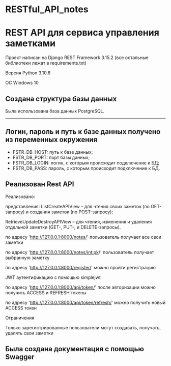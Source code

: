 # RESTful_API_notes

# REST API для сервиса управления заметками
Проект написан на Django REST Framework 3.15.2 (все остальные библиотеки лежат в requirements.txt)

Версия Python 3.10.6

ОС Windows 10


## Создана структура базы данных
Была использована база данных PostgreSQL.
***
## Логин, пароль и путь к базе данных получено из переменных окружения
* FSTR_DB_HOST: путь к базе данных;
* FSTR_DB_PORT: порт базы данных;
* FSTR_DB_LOGIN: логин, с которым происходит подключение к БД;
* FSTR_DB_PASS: пароль, с которым происходит подключение к БД.
  
## Реализован Rest API


Реализовано:
 
 представления:
   ListCreateAPIView – для чтения своих заметок (по GET-запросу) и создания заметок (по POST-запросу);
               
   RetrieveUpdateDestroyAPIView – для чтения, изменения и удаления отдельной заметки (GET-, PUT-, и DELETE-запросы).

по адресу 'http://127.0.0.1:8000/notes/' пользователь получает все свои заметки

по адресу 'http://127.0.0.1:8000/notes/<int:pk>/' пользователь получает выбранную заметку

по адресу 'http://127.0.0.1:8000/register/' можно пройти регистрацию


JWT аутентификацию с помощью simplejwt

по адресу 'http://127.0.0.1:8000/api/token/' после авторизации можно получить ACCESS и REFRESH токены

по адресу 'http://127.0.0.1:8000/api/token/refresh/' можно получить новый ACCESS токен


Ограничения

Только зарегистрированные пользователи могут создавать, получать, удалять свои заметки

## Была создана документация с помощью Swagger
